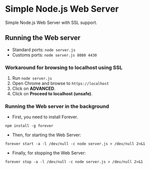 # Simple Node.js Web Server

Simple Node.js Web Server with SSL support.

## Running the Web server

* Standard ports: ```node server.js```
* Customs ports: ```node server.js 8080 4430```

### Workaround for browsing to localhost using SSL

1. Run ```node server.js```
2. Open Chrome and browse to ```https://localhost```
3. Click on **ADVANCED**.
4. Click on **Proceed to localhost (unsafe)**.

### Running the Web server in the background

* First, you need to install Forever.
   
```
npm install -g forever
```

* Then, for starting the Web Server:

```
forever start -a -l /dev/null -c node server.js > /dev/null 2>&1
```

* Finally, for stopping the Web Server:

```
forever stop -a -l /dev/null -c node server.js > /dev/null 2>&1
```
